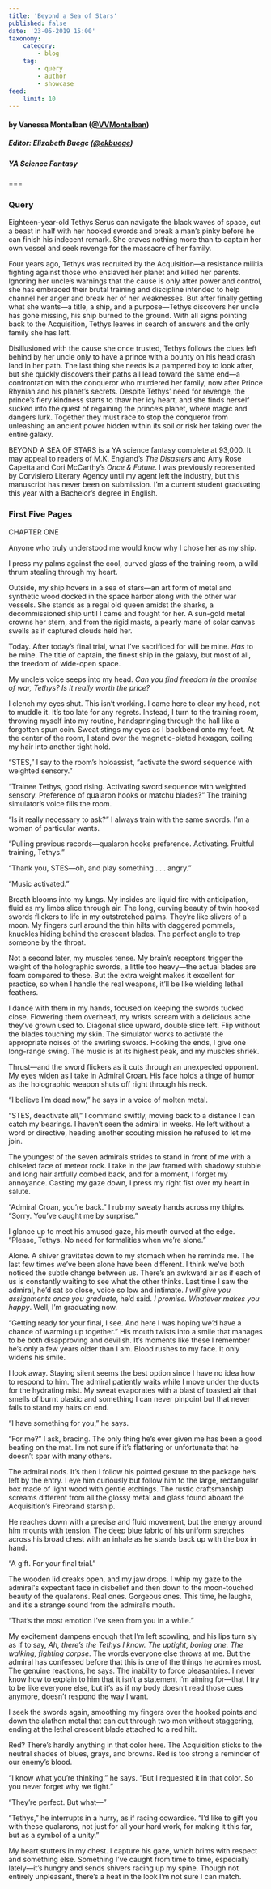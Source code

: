 ```yaml
---
title: 'Beyond a Sea of Stars'
published: false
date: '23-05-2019 15:00'
taxonomy:
    category:
        - blog
    tag:
        - query
        - author
        - showcase
feed:
    limit: 10
---
```


#### by Vanessa Montalban  ([@VVMontalban](https://twitter.com/VVMontalban?target=_blank))

##### Editor: Elizabeth Buege ([@ekbuege](https://twitter.com/ekbuege?target=_blank))

##### YA Science Fantasy

===
### Query

Eighteen-year-old Tethys Serus can navigate the black waves of space, cut a beast in half with her hooked swords and break a man’s pinky before he can finish his indecent remark. She craves nothing more than to captain her own vessel and seek revenge for the massacre of her family. 

Four years ago, Tethys was recruited by the Acquisition—a resistance militia fighting against those who enslaved her planet and killed her parents. Ignoring her uncle’s warnings that the cause is only after power and control, she has embraced their brutal training and discipline intended to help channel her anger and break her of her weaknesses. But after finally getting what she wants—a title, a ship, and a purpose—Tethys discovers her uncle has gone missing, his ship burned to the ground. With all signs pointing back to the Acquisition, Tethys leaves in search of answers and the only family she has left.

Disillusioned with the cause she once trusted, Tethys follows the clues left behind by her uncle only to have a prince with a bounty on his head crash land in her path. The last thing she needs is a pampered boy to look after, but she quickly discovers their paths all lead toward the same end—a confrontation with the conqueror who murdered her family, now after Prince Rhynian and his planet’s secrets. Despite Tethys’ need for revenge, the prince’s fiery kindness starts to thaw her icy heart, and she finds herself sucked into the quest of regaining the prince’s planet, where magic and dangers lurk. Together they must race to stop the conqueror from unleashing an ancient power hidden within its soil or risk her taking over the entire galaxy.  

BEYOND A SEA OF STARS is a YA science fantasy complete at 93,000. It may appeal to readers of M.K. England’s _The Disasters_ and Amy Rose Capetta and Cori McCarthy’s _Once & Future_. I was previously represented by Corvisiero Literary Agency until my agent left the industry, but this manuscript has never been on submission. I’m a current student graduating this year with a Bachelor’s degree in English.

### First Five Pages

CHAPTER ONE

Anyone who truly understood me would know why I chose her as my ship. 

I press my palms against the cool, curved glass of the training room, a wild thrum stealing through my heart. 

Outside, my ship hovers in a sea of stars—an art form of metal and synthetic wood docked in the space harbor along with the other war vessels. She stands as a regal old queen amidst the sharks, a decommissioned ship until I came and fought for her. A sun-gold metal crowns her stern, and from the rigid masts, a pearly mane of solar canvas swells as if captured clouds held her. 

Today. After today’s final trial, what I’ve sacrificed for will be mine. _Has_ to be mine. The title of captain, the finest ship in the galaxy, but most of all, the freedom of wide-open space. 

My uncle’s voice seeps into my head. _Can you find freedom in the promise of war, Tethys? Is it really worth the price?_

I clench my eyes shut. This isn’t working. I came here to clear my head, not to muddle it. It’s too late for any regrets. Instead, I turn to the training room, throwing myself into my routine, handspringing through the hall like a forgotten spun coin. Sweat stings my eyes as I backbend onto my feet. At the center of the room, I stand over the magnetic-plated hexagon, coiling my hair into another tight hold. 

“STES,” I say to the room’s holoassist, “activate the sword sequence with weighted sensory.”

“Trainee Tethys, good rising. Activating sword sequence with weighted sensory. Preference of qualaron hooks or matchu blades?” The training simulator’s voice fills the room.

“Is it really necessary to ask?” I always train with the same swords. I’m a woman of particular wants.

“Pulling previous records—qualaron hooks preference. Activating. Fruitful training, Tethys.”

“Thank you, STES—oh, and play something . . . angry.” 

“Music activated.” 

Breath blooms into my lungs. My insides are liquid fire with anticipation, fluid as my limbs slice through air. The long, curving beauty of twin hooked swords flickers to life in my outstretched palms. They’re like slivers of a moon. My fingers curl around the thin hilts with daggered pommels, knuckles hiding behind the crescent blades. The perfect angle to trap someone by the throat. 

Not a second later, my muscles tense. My brain’s receptors trigger the weight of the holographic swords, a little too heavy—the actual blades are foam compared to these. But the extra weight makes it excellent for practice, so when I handle the real weapons, it’ll be like wielding lethal feathers. 

I dance with them in my hands, focused on keeping the swords tucked close. Flowering them overhead, my wrists scream with a delicious ache they’ve grown used to. Diagonal slice upward, double slice left. Flip without the blades touching my skin. The simulator works to activate the appropriate noises of the swirling swords. Hooking the ends, I give one long-range swing. The music is at its highest peak, and my muscles shriek. 

Thrust—and the sword flickers as it cuts through an unexpected opponent. My eyes widen as I take in Admiral Croan. His face holds a tinge of humor as the holographic weapon shuts off right through his neck. 

“I believe I’m dead now,” he says in a voice of molten metal.

“STES, deactivate all,” I command swiftly, moving back to a distance I can catch my bearings. I haven’t seen the admiral in weeks. He left without a word or directive, heading another scouting mission he refused to let me join.

The youngest of the seven admirals strides to stand in front of me with a chiseled face of meteor rock. I take in the jaw framed with shadowy stubble and long hair artfully combed back, and for a moment, I forget my annoyance. Casting my gaze down, I press my right fist over my heart in salute.

“Admiral Croan, you’re back.” I rub my sweaty hands across my thighs. “Sorry. You’ve caught me by surprise.” 

I glance up to meet his amused gaze, his mouth curved at the edge. “Please, Tethys. No need for formalities when we’re alone.” 

Alone. A shiver gravitates down to my stomach when he reminds me. The last few times we’ve been alone have been different. I think we’ve both noticed the subtle change between us. There’s an awkward air as if each of us is constantly waiting to see what the other thinks. Last time I saw the admiral, he’d sat so close, voice so low and intimate. _I will give you assignments once you graduate_, he’d said. _I promise. Whatever makes you happy_. Well, I’m graduating now. 

“Getting ready for your final, I see. And here I was hoping we’d have a chance of warming up together.” His mouth twists into a smile that manages to be both disapproving and devilish. It’s moments like these I remember he’s only a few years older than I am. Blood rushes to my face. It only widens his smile. 

I look away. Staying silent seems the best option since I have no idea how to respond to him. The admiral patiently waits while I move under the ducts for the hydrating mist. My sweat evaporates with a blast of toasted air that smells of burnt plastic and something I can never pinpoint but that never fails to stand my hairs on end. 

“I have something for you,” he says.

“For me?” I ask, bracing. The only thing he’s ever given me has been a good beating on the mat. I’m not sure if it’s flattering or unfortunate that he doesn’t spar with many others. 

The admiral nods. It’s then I follow his pointed gesture to the package he’s left by the entry. I eye him curiously but follow him to the large, rectangular box made of light wood with gentle etchings. The rustic craftsmanship screams different from all the glossy metal and glass found aboard the Acquisition’s Firebrand starship.

He reaches down with a precise and fluid movement, but the energy around him mounts with tension. The deep blue fabric of his uniform stretches across his broad chest with an inhale as he stands back up with the box in hand.

“A gift. For your final trial.” 

The wooden lid creaks open, and my jaw drops. I whip my gaze to the admiral's expectant face in disbelief and then down to the moon-touched beauty of the qualarons. Real ones. Gorgeous ones. This time, he laughs, and it’s a strange sound from the admiral’s mouth. 

“That’s the most emotion I’ve seen from you in a while.” 

My excitement dampens enough that I’m left scowling, and his lips turn sly as if to say, _Ah, there’s the Tethys I know. The uptight, boring one. The walking, fighting corpse_. The words everyone else throws at me. But the admiral has confessed before that this is one of the things he admires most. The genuine reactions, he says. The inability to force pleasantries. I never know how to explain to him that it isn’t a statement I’m aiming for—that I try to be like everyone else, but it’s as if my body doesn’t read those cues anymore, doesn’t respond the way I want.

I seek the swords again, smoothing my fingers over the hooked points and down the alathon metal that can cut through two men without staggering, ending at the lethal crescent blade attached to a red hilt. 

Red? There’s hardly anything in that color here. The Acquisition sticks to the neutral shades of blues, grays, and browns. Red is too strong a reminder of our enemy’s blood.

“I know what you’re thinking,” he says. “But I requested it in that color. So you never forget why we fight.” 

“They’re perfect. But what—” 

“Tethys,” he interrupts in a hurry, as if racing cowardice. “I’d like to gift you with these qualarons, not just for all your hard work, for making it this far, but as a symbol of a unity.” 

My heart stutters in my chest. I capture his gaze, which brims with respect and something else. Something I’ve caught from time to time, especially lately—it’s hungry and sends shivers racing up my spine. Though not entirely unpleasant, there’s a heat in the look I’m not sure I can match.